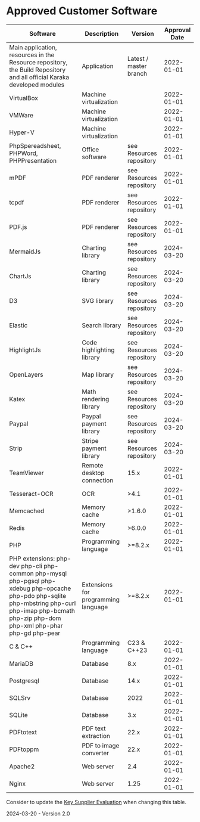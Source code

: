 # Approved Customer Software

| Software                                                     | Description                         | Version                                           | Approval Date |
| ------------------------------------------------------------ | ----------------------------------- | ------------------------------------------------- | ------------- |
| Main application, resources in the Resource repository, the Build Repository and all official Karaka developed modules | Application                         | Latest / master branch                            | 2022-01-01    |
| VirtualBox                                                   | Machine virtualization              |                                                   | 2022-01-01    |
| VMWare                                                       | Machine virtualization              |                                                   | 2022-01-01    |
| Hyper-V                                                      | Machine virtualization              |                                                   | 2022-01-01    |
| PhpSpereadsheet, PHPWord, PHPPresentation                    | Office software                     | see Resources repository                          | 2022-01-01    |
| mPDF                                                         | PDF renderer                        | see Resources repository                          | 2022-01-01    |
| tcpdf                                                        | PDF renderer                        | see Resources repository                          | 2022-01-01    |
| PDF.js | PDF renderer | see Resources repository                          | 2022-01-01 |
| MermaidJs                                                    | Charting library                    | see Resources repository                          | 2024-03-20    |
| ChartJs                                                      | Charting library                    | see Resources repository                          | 2024-03-20    |
| D3                                                           | SVG library                         | see Resources repository                          | 2024-03-20    |
| Elastic                                                      | Search library                      | see Resources repository                          | 2024-03-20    |
| HighlightJs                                                  | Code highlighting library           | see Resources repository                          | 2024-03-20    |
| OpenLayers                                                   | Map library                         | see Resources repository                          | 2024-03-20    |
| Katex                                                        | Math rendering library              | see Resources repository                          | 2024-03-20    |
| Paypal                                                       | Paypal payment library              | see Resources repository                          | 2024-03-20    |
| Strip                                                        | Stripe payment library              | see Resources repository                          | 2024-03-20    |
| TeamViewer                                                   | Remote desktop connection           | 15.x                                              | 2022-01-01    |
| Tesseract-OCR                                                | OCR                                 | >4.1                                              | 2022-01-01    |
| Memcached                                                    | Memory cache                        | >1.6.0                                            | 2022-01-01    |
| Redis                                                        | Memory cache                        | >6.0.0                                            | 2022-01-01    |
| PHP                                                          | Programming language                | >=8.2.x                                           | 2022-01-01    |
| PHP extensions: php-dev php-cli php-common php-mysql php-pgsql php-xdebug php-opcache php-pdo php-sqlite php-mbstring php-curl php-imap php-bcmath php-zip php-dom php-xml php-phar php-gd php-pear | Extensions for programming language | >=8.2.x                                           | 2022-01-01    |
| C & C++                                                      | Programming language                | C23 & C++23                                       | 2022-01-01    |
| MariaDB                                                      | Database                            | 8.x                                               | 2022-01-01    |
| Postgresql                                                   | Database                            | 14.x                                              | 2022-01-01    |
| SQLSrv                                                       | Database                            | 2022                                              | 2022-01-01    |
| SQLite                                                       | Database                            | 3.x                                               | 2022-01-01    |
| PDFtotext                                                       | PDF text extraction              | 22.x                                              | 2022-01-01    |
| PDFtoppm                                                       | PDF to image converter            | 22.x                                              | 2022-01-01    |
| Apache2                                                       | Web server                         | 2.4                                               | 2022-01-01    |
| Nginx                                                       | Web server                           | 1.25                                              | 2022-01-01    |

Consider to update the [Key Supplier Evaluation](../Purchase/Key%20Supplier%20Evaluation.md) when changing this table.

2024-03-20 - Version 2.0
